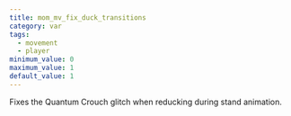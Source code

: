 ```yaml
---
title: mom_mv_fix_duck_transitions
category: var
tags:
  - movement
  - player
minimum_value: 0
maximum_value: 1
default_value: 1
---
```


Fixes the Quantum Crouch glitch when reducking during stand animation.
